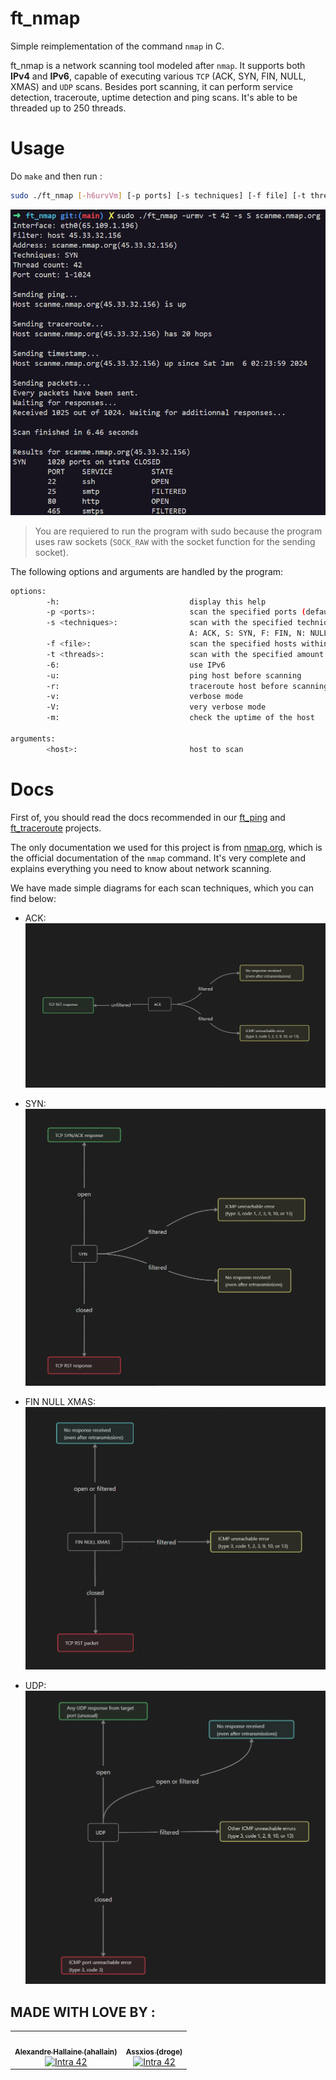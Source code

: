 # ft_nmap

Simple reimplementation of the command `nmap` in C.

ft_nmap is a network scanning tool modeled after `nmap`. It supports both **IPv4** and **IPv6**, capable of executing various `TCP` (ACK, SYN, FIN, NULL, XMAS) and `UDP` scans. Besides port scanning, it can perform service detection, traceroute, uptime detection and ping scans. It's able to be threaded up to 250 threads.

# Usage

Do `make` and then run :

```bash
sudo ./ft_nmap [-h6urvVm] [-p ports] [-s techniques] [-f file] [-t threads] <host>
```

![ft_nmap](files/ft_nmap.png)

> You are requiered to run the program with sudo because the program uses raw sockets (`SOCK_RAW` with the socket function for the sending socket).

The following options and arguments are handled by the program:

```bash
options:
        -h:                             display this help
        -p <ports>:                     scan the specified ports (default: 1-1024, eg. 1-5,80)
        -s <techniques>:                scan with the specified techniques (default: ASFNXU)
                                        A: ACK, S: SYN, F: FIN, N: NULL, X: XMAS, U: UDP
        -f <file>:                      scan the specified hosts within the file (<host> not needed)
        -t <threads>:                   scan with the specified amount of threads (default: 0)
        -6:                             use IPv6
        -u:                             ping host before scanning
        -r:                             traceroute host before scanning
        -v:                             verbose mode
        -V:                             very verbose mode
        -m:                             check the uptime of the host

arguments:
        <host>:                         host to scan
```

# Docs
First of, you should read the docs recommended in our [ft_ping](https://github.com/execrate0/ft_ping#Docs) and [ft_traceroute](https://github.com/assxios/ft_traceroute#Docs) projects.

The only documentation we used for this project is from [nmap.org](https://nmap.org), which is the official documentation of the `nmap` command. It's very complete and explains everything you need to know about network scanning.

We have made simple diagrams for each scan techniques, which you can find below:

- ACK:
![ACK](files/ACK.png)

- SYN:
![SYN](files/SYN.png)

- FIN NULL XMAS:
![FIN_NULL_XMAS](files/FIN_NULL_XMAS.png)

- UDP:
![UDP](files/UDP.png)



## MADE WITH LOVE BY :

<!-- ALL-CONTRIBUTORS-LIST:START - Do not remove or modify this section -->
<!-- prettier-ignore-start -->
<!-- markdownlint-disable -->
<table>
  <tr>
    <td align="center"><a href="https://github.com/alexandre-hallaine/"><img src="https://avatars.githubusercontent.com/u/52411215?v=4" width="100px;" alt=""/><br /><sub><b>Alexandre Hallaine (ahallain)</b></sub></a><br /><a href="https://profile.intra.42.fr/users/ahallain" title="Intra 42"><img src="https://img.shields.io/badge/Paris-FFFFFF?style=plastic&logo=42&logoColor=000000" alt="Intra 42"/></a></td>
    <td align="center"><a href="https://github.com/assxios/"><img src="https://avatars.githubusercontent.com/u/53396610?v=4" width="100px;" alt=""/><br /><sub><b>Assxios (droge)</b></sub></a><br /><a href="https://profile.intra.42.fr/users/droge" title="Intra 42"><img src="https://img.shields.io/badge/Paris-FFFFFF?style=plastic&logo=42&logoColor=000000" alt="Intra 42"/></a></td>
  </tr>
</table>
<!-- markdownlint-restore -->
<!-- prettier-ignore-end -->
<!-- ALL-CONTRIBUTORS-LIST:END -->
